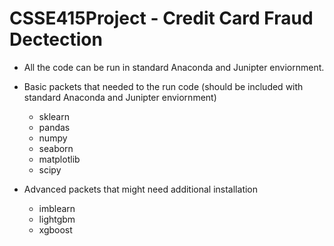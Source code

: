 # CSSE415Project - Credit Card Fraud Dectection

* All the code can be run in standard Anaconda and Junipter enviornment.

* Basic packets that needed to the run code (should be included with standard Anaconda and Junipter enviornment)
  * sklearn
  * pandas
  * numpy
  * seaborn
  * matplotlib
  * scipy

* Advanced packets that might need additional installation
  * imblearn
  * lightgbm
  * xgboost
